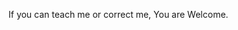 If you can teach me or correct me, 
You are Welcome. 
<!---
Neup123/Neup123 is a ✨ special ✨ repository because its `README.md` (this file) appears on your GitHub profile.
You can click the Preview link to take a look at your changes.
--->
